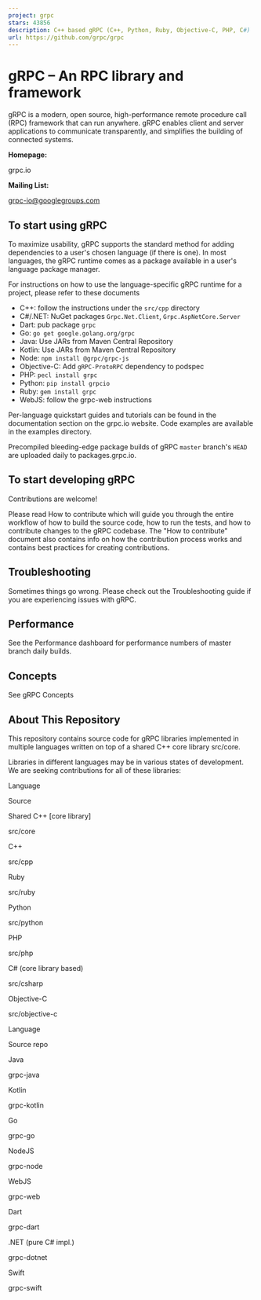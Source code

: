 ```yaml
---
project: grpc
stars: 43856
description: C++ based gRPC (C++, Python, Ruby, Objective-C, PHP, C#)
url: https://github.com/grpc/grpc
---
```


gRPC – An RPC library and framework
===================================

gRPC is a modern, open source, high-performance remote procedure call (RPC) framework that can run anywhere. gRPC enables client and server applications to communicate transparently, and simplifies the building of connected systems.

**Homepage:**

grpc.io

**Mailing List:**

grpc-io@googlegroups.com

To start using gRPC
-------------------

To maximize usability, gRPC supports the standard method for adding dependencies to a user's chosen language (if there is one). In most languages, the gRPC runtime comes as a package available in a user's language package manager.

For instructions on how to use the language-specific gRPC runtime for a project, please refer to these documents

-   C++: follow the instructions under the `src/cpp` directory
-   C#/.NET: NuGet packages `Grpc.Net.Client`, `Grpc.AspNetCore.Server`
-   Dart: pub package `grpc`
-   Go: `go get google.golang.org/grpc`
-   Java: Use JARs from Maven Central Repository
-   Kotlin: Use JARs from Maven Central Repository
-   Node: `npm install @grpc/grpc-js`
-   Objective-C: Add `gRPC-ProtoRPC` dependency to podspec
-   PHP: `pecl install grpc`
-   Python: `pip install grpcio`
-   Ruby: `gem install grpc`
-   WebJS: follow the grpc-web instructions

Per-language quickstart guides and tutorials can be found in the documentation section on the grpc.io website. Code examples are available in the examples directory.

Precompiled bleeding-edge package builds of gRPC `master` branch's `HEAD` are uploaded daily to packages.grpc.io.

To start developing gRPC
------------------------

Contributions are welcome!

Please read How to contribute which will guide you through the entire workflow of how to build the source code, how to run the tests, and how to contribute changes to the gRPC codebase. The "How to contribute" document also contains info on how the contribution process works and contains best practices for creating contributions.

Troubleshooting
---------------

Sometimes things go wrong. Please check out the Troubleshooting guide if you are experiencing issues with gRPC.

Performance
-----------

See the Performance dashboard for performance numbers of master branch daily builds.

Concepts
--------

See gRPC Concepts

About This Repository
---------------------

This repository contains source code for gRPC libraries implemented in multiple languages written on top of a shared C++ core library src/core.

Libraries in different languages may be in various states of development. We are seeking contributions for all of these libraries:

Language

Source

Shared C++ \[core library\]

src/core

C++

src/cpp

Ruby

src/ruby

Python

src/python

PHP

src/php

C# (core library based)

src/csharp

Objective-C

src/objective-c

Language

Source repo

Java

grpc-java

Kotlin

grpc-kotlin

Go

grpc-go

NodeJS

grpc-node

WebJS

grpc-web

Dart

grpc-dart

.NET (pure C# impl.)

grpc-dotnet

Swift

grpc-swift
